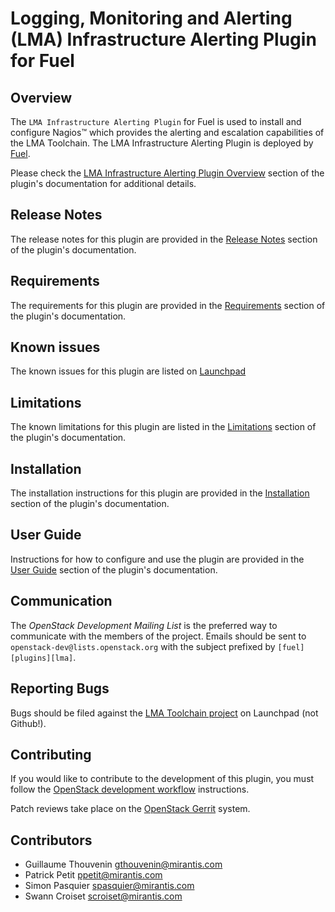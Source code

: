 Logging, Monitoring and Alerting (LMA) Infrastructure Alerting Plugin for Fuel
==============================================================================

Overview
--------

The `LMA Infrastructure Alerting Plugin` for Fuel is used to install and
configure Nagios&trade; which provides the alerting and escalation capabilities
of the LMA Toolchain. The LMA Infrastructure Alerting Plugin is 
deployed by [Fuel](https://wiki.openstack.org/wiki/Fuel).

Please check the [LMA Infrastructure Alerting Plugin Overview](
http://fuel-plugin-lma-infrastructure-alerting.readthedocs.org/en/latest/overview.html)
section of the plugin's documentation for additional details.

Release Notes
-------------

The release notes for this plugin are provided in the
[Release Notes](
http://fuel-plugin-lma-infrastructure-alerting.readthedocs.org/en/latest/releases.html)
section of the plugin's documentation.

Requirements
------------

The requirements for this plugin are provided in the
[Requirements](
http://fuel-plugin-lma-infrastructure-alerting.readthedocs.org/en/latest/overview.html#requirements)
section of the plugin's documentation.

Known issues
------------

The known issues for this plugin are listed on [Launchpad](
https://bugs.launchpad.net/lma-toolchain/+bugs?field.tag=nagios)

Limitations
-----------

The known limitations for this plugin are listed in the
[Limitations](
http://fuel-plugin-lma-infrastructure-alerting.readthedocs.org/en/latest/overview.html#limitations)
section of the plugin's documentation.

Installation
------------

The installation instructions for this plugin are provided in the
[Installation](
http://fuel-plugin-lma-infrastructure-alerting.readthedocs.org/en/latest/installation.html)
section of the plugin's documentation.

User Guide
----------

Instructions for how to configure and use the plugin are provided in the
[User Guide](
http://fuel-plugin-lma-infrastructure-alerting.readthedocs.org/en/latest/user.html)
section of the plugin's documentation.

Communication
-------------

The *OpenStack Development Mailing List* is the preferred way to communicate
with the members of the project.
Emails should be sent to `openstack-dev@lists.openstack.org` with the subject
prefixed by `[fuel][plugins][lma]`.

Reporting Bugs
--------------

Bugs should be filed against the [LMA Toolchain project](
https://launchpad.net/lma-toolchain) on Launchpad (not Github!).

Contributing
------------

If you would like to contribute to the development of this plugin,
you must follow the [OpenStack development workflow](
http://docs.openstack.org/infra/manual/developers.html#development-workflow)
instructions.

Patch reviews take place on the [OpenStack Gerrit](
https://review.openstack.org/#/q/status:open+project:openstack/fuel-plugin-lma-infrastructure-alerting,n,z)
system.

Contributors
------------

* Guillaume Thouvenin <gthouvenin@mirantis.com>
* Patrick Petit <ppetit@mirantis.com>
* Simon Pasquier <spasquier@mirantis.com>
* Swann Croiset <scroiset@mirantis.com>
